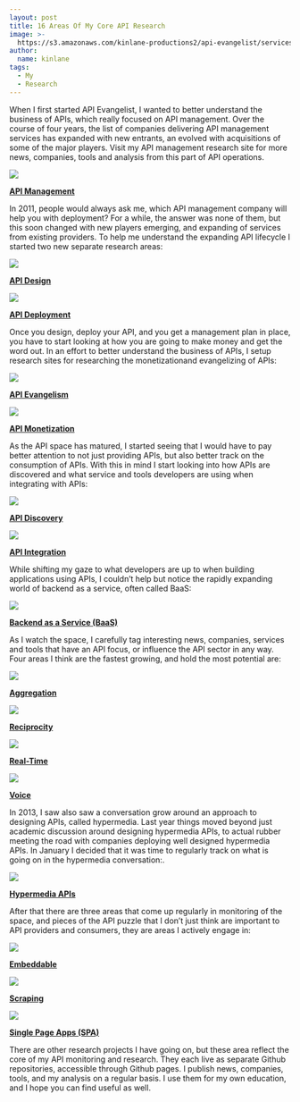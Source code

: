 ```yaml
---
layout: post
title: 16 Areas Of My Core API Research
image: >-
  https://s3.amazonaws.com/kinlane-productions2/api-evangelist/services/api-management.png
author:
  name: kinlane
tags:
  - My
  - Research
---
```

When I first started API Evangelist, I wanted to better understand the business of APIs, which really focused on API management. Over the course of four years, the list of companies delivering API management services has expanded with new entrants, an evolved with acquisitions of some of the major players. Visit my API management research site for more news, companies, tools and analysis from this part of API operations.

[![](https://s3.amazonaws.com/kinlane-productions2/api-evangelist/services/api-management.png)](http://bit.ly/19LhWlS)

[**API Management**](http://bit.ly/19LhWlS)

In 2011, people would always ask me, which API management company will help you with deployment? For a while, the answer was none of them, but this soon changed with new players emerging, and expanding of services from existing providers. To help me understand the expanding API lifecycle I started two new separate research areas:

[![](https://s3.amazonaws.com/kinlane-productions2/api-evangelist/services/api-design.png)](http://bit.ly/19ICsXJ)

[**API Design**](http://bit.ly/19ICsXJ)

[![](https://s3.amazonaws.com/kinlane-productions2/api-evangelist/services/api-deploy.jpg)](http://bit.ly/19LhUKX)

[**API Deployment**](http://bit.ly/19LhUKX)

Once you design, deploy your API, and you get a management plan in place, you have to start looking at how you are going to make money and get the word out. In an effort to better understand the business of APIs, I setup research sites for researching the monetizationand evangelizing of APIs:

[![](https://s3.amazonaws.com/kinlane-productions2/api-evangelist/t-shirts/KL_InApiWeTrust-1000.png)](http://bit.ly/1k7cIHv)

[**API Evangelism**](http://bit.ly/1k7cIHv)

[![](https://s3.amazonaws.com/kinlane-productions2/bw-icons/bw-dollar-sign.png)](http://bit.ly/1hjxIug)

[**API Monetization**](http://bit.ly/1hjxIug)

As the API space has matured, I started seeing that I would have to pay better attention to not just providing APIs, but also better track on the consumption of APIs. With this in mind I start looking into how APIs are discovered and what service and tools developers are using when integrating with APIs:

[![](https://s3.amazonaws.com/kinlane-productions2/api-evangelist/services/api-discovery.png)](http://bit.ly/19IBYkv)

[**API Discovery**](http://bit.ly/19IBYkv)

[![](https://s3.amazonaws.com/kinlane-productions2/api-evangelist/services/api-integration.png)](http://bit.ly/15TuByV)

[**API Integration**](http://bit.ly/15TuByV)

While shifting my gaze to what developers are up to when building applications using APIs, I couldn’t help but notice the rapidly expanding world of backend as a service, often called BaaS:

[![](https://s3.amazonaws.com/kinlane-productions2/api-evangelist/trends/baas-trends.png)](http://bit.ly/18nRqRJ)

[**Backend as a Service (BaaS)**](http://bit.ly/18nRqRJ)

As I watch the space, I carefully tag interesting news, companies, services and tools that have an API focus, or influence the API sector in any way. Four areas I think are the fastest growing, and hold the most potential are:

[![](https://s3.amazonaws.com/kinlane-productions2/api-evangelist/trends/aggregation-trend.png)](http://bit.ly/11RojT4)

[**Aggregation**](http://bit.ly/11RojT4)

[![](https://s3.amazonaws.com/kinlane-productions2/api-evangelist/trends/reciprocity-trends.png)](http://bit.ly/19Li6cS/)

[**Reciprocity**](http://bit.ly/19Li6cS)

[![](https://s3.amazonaws.com/kinlane-productions2/api-evangelist/trends/real-time-2.jpg)](http://bit.ly/11RorBM)

[**Real-Time**](http://bit.ly/11RorBM)

[![](https://s3.amazonaws.com/kinlane-productions2/bw-icons/bw-microphone.png)](http://bit.ly/10sgWQI)

[**Voice**](http://bit.ly/10sgWQI)

In 2013, I saw also saw a conversation grow around an approach to designing APIs, called hypermedia. Last year things moved beyond just academic discussion around designing hypermedia APIs, to actual rubber meeting the road with companies deploying well designed hypermedia APIs. In January I decided that it was time to regularly track on what is going on in the hypermedia conversation:.

[![](https://s3.amazonaws.com/kinlane-productions2/bw-icons/bw-hypermedia.png)](http://bit.ly/1k7ffSf)

[**Hypermedia APIs**](http://bit.ly/1k7ffSf)

After that there are three areas that come up regularly in monitoring of the space, and pieces of the API puzzle that I don’t just think are important to API providers and consumers, they are areas I actively engage in:

[![](https://s3.amazonaws.com/kinlane-productions2/api-evangelist/services/bw-embeddable.png)](http://bit.ly/OHownu)

[**Embeddable**](http://bit.ly/OHownu)

[![](https://s3.amazonaws.com/kinlane-productions2/bw-icons/bw-scraper.jpg)](http://bit.ly/1ktJbuk)

[**Scraping**](http://bit.ly/1ktJbuk)

[![](https://s3.amazonaws.com/kinlane-productions2/bw-icons/bw-single-page-app.png)](http://bit.ly/14ikEgK)

[**Single Page Apps (SPA)**](http://bit.ly/14ikEgK)

There are other research projects I have going on, but these area reflect the core of my API monitoring and research. They each live as separate Github repositories, accessible through Github pages. I publish news, companies, tools, and my analysis on a regular basis. I use them for my own education, and I hope you can find useful as well.